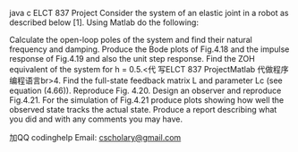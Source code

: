 java c ELCT 837 Project Consider the system of an elastic joint in a robot as described below [1]. Using Matlab do the following:

Calculate the open-loop poles of the system and find their natural frequency and damping.
Produce the Bode plots of Fig.4.18 and the impulse response of Fig.4.19 and also the unit step response.
Find the ZOH equivalent of the system for h = 0.5.<代 写ELCT 837 ProjectMatlab 代做程序编程语言br>4. Find the full-state feedback matrix L and parameter Lc (see equation (4.66)).
Reproduce Fig. 4.20.
Design an observer and reproduce Fig.4.21.
For the simulation of Fig.4.21 produce plots showing how well the observed state tracks the actual state. Produce a report describing what you did and with any comments you may have.

   加QQ codinghelp Email: cscholary@gmail.com
